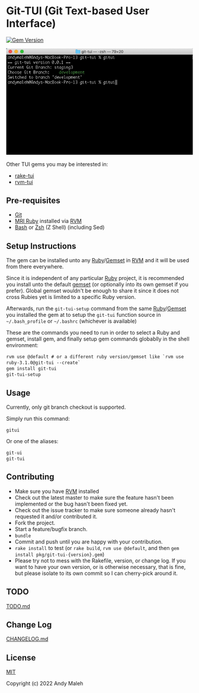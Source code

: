 # Git-TUI (Git Text-based User Interface)
[![Gem Version](https://badge.fury.io/rb/git-tui.svg)](https://badge.fury.io/rb/git-tui)

![GIT TUI DEMO](git-tui-demo.gif)

Other TUI gems you may be interested in:
- [rake-tui](https://github.com/AndyObtiva/rake-tui)
- [rvm-tui](https://github.com/AndyObtiva/rvm-tui)

## Pre-requisites

- [Git](https://git-scm.com/downloads)
- [MRI Ruby](https://www.ruby-lang.org/en/) installed via [RVM](https://rvm.io)
- [Bash](https://www.gnu.org/software/bash/) or [Zsh](http://zsh.sourceforge.net/) (Z Shell) (including Sed)

## Setup Instructions

The gem can be installed unto any [Ruby](https://rvm.io/rubies/installing)/[Gemset](https://rvm.io/gemsets/basics) in [RVM](https://rvm.io) and it will be used from there everywhere.

Since it is independent of any particular [Ruby](https://www.ruby-lang.org/en/) project, it is recommended you install unto the default [gemset](https://rvm.io/gemsets/basics) (or optionally into its own gemset if you prefer). Global gemset wouldn't be enough to share it since it does not cross Rubies yet is limited to a specific Ruby version.

Afterwards, run the `git-tui-setup` command from the same [Ruby](https://rvm.io/rubies/installing)/[Gemset](https://rvm.io/gemsets/basics) you installed the gem at to setup the `git-tui` function source in `~/.bash_profile` or `~/.bashrc` (whichever is available)

These are the commands you need to run in order to select a Ruby and gemset, install gem, and finally setup gem commands globablly in the shell environment:

```
rvm use @default # or a different ruby version/gemset like `rvm use ruby-3.1.0@git-tui --create`
gem install git-tui
git-tui-setup
```

## Usage

Currently, only git branch checkout is supported.

Simply run this command:

```
gitui
```

Or one of the aliases:

```
git-ui
git-tui
```

## Contributing

-   Make sure you have [RVM](https://rvm.io) installed
-   Check out the latest master to make sure the feature hasn't been
    implemented or the bug hasn't been fixed yet.
-   Check out the issue tracker to make sure someone already hasn't
    requested it and/or contributed it.
-   Fork the project.
-   Start a feature/bugfix branch.
-   `bundle`
-   Commit and push until you are happy with your contribution.
-   `rake install` to test (or `rake build`, `rvm use @default`, and then `gem install pkg/git-tui-{version}.gem`)
-   Please try not to mess with the Rakefile, version, or change log. If
    you want to have your own version, or is otherwise necessary, that
    is fine, but please isolate to its own commit so I can cherry-pick
    around it.

## TODO

[TODO.md](TODO.md)

## Change Log

[CHANGELOG.md](CHANGELOG.md)

## License

[MIT](LICENSE.txt)

Copyright (c) 2022 Andy Maleh
